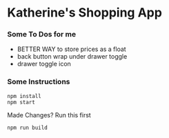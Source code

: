 # Katherine's Shopping App

### Some To Dos for me 
+ BETTER WAY to store prices as a float
+ back button wrap under drawer toggle
+ drawer toggle icon

### Some Instructions 

```
npm install
npm start
```

Made Changes? Run this first
```
npm run build
```